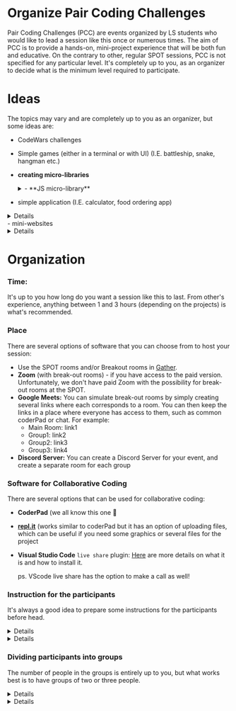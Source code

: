 # **Organize Pair Coding Challenges**

Pair Coding Challenges (PCC) are events organized by LS students who would like to lead a session like this once or numerous times. The aim of PCC is to provide a hands-on, mini-project experience that will be both fun and educative. On the contrary to other, regular SPOT sessions, PCC is not specified for any particular level. It's completely up to you, as an organizer to decide what is the minimum level required to participate. 

# Ideas

The topics may vary and are completely up to you as an organizer, but some ideas are:

- CodeWars challenges
- Simple games (either in a terminal or with UI)  (I.E. battleship,  snake, hangman etc.)
- **creating micro-libraries**
  <details>
  <summary>- **JS micro-library**</summary>
    - **description and examples:**
        
        **Task:** Building a micro, vanilla JS library
        **Groups:** 2-3 ppl
        
        We are going to build a string manipulation micro-library. 
        
        1. You will need to set up a node project on one of the student's machines:
        - remember about the correct file structure for your files
        - what files and folders should node project include? // lib test
        
        2. You will need to create three files:
        - library module: stringis.js
        - file main.js that will use the functions from the module. `main.js` should simply call the functions and console log the result. If any of the functions throws an error main.js should handle that error and log to console ‘invalid input’. 
        - stringis.test.js that checks if all your functions return what they should
        
        3. stringis.js needs to include the following functions and each function has to throw an error if the input is NOT a string:
        
        ```jsx
        caseSwitchis
        // change all the upper case characters to lower case characters and lowercase characters to uppercase characters. Leave all the other characters unchanged. 
        // ex. Abcd_xkLL? => aBCD_Xkll?
        
        alphaOrderis
        // sort all the characters in a string to be in an alphabetical order. Leaves all non alphabetical characters in the same place. Case insensitive. 
        // // ex. Hello, have a nice day!  => aaacd, eeeH h illn ovy!
        
        compresingis
        // takes a string and compress it. It changes all consecutive same characters into one and their cout
        // ex.  ‘Hello Woooorld’ => ‘Hel(2)o Wo(4)rld’
        
        gRamsayTranslateis
        // takes a string and translating it to Gordon Ramsay talk: change all characters to uppercase. End all the sentence with ‘!!!’. Add ‘YOU IDIOT SANDWICH’  after each ‘,’
        // ex. “This pizza is so disgusting, if you take it to Italy you’ll get arrested.”
        // => “THIS PIZZA IS SO DISGUSTING, YOU IDIOT SANDWICH,  IF YOU TAKE IT TO ITALY YOU’LL GET ARRESTED!!!”
        ```
        
        [Untitled](https://www.notion.so/b3f16a1a543b4ed19715e28280179603?pvs=21)
        
        [Untitled](https://www.notion.so/601b9d8e982045ef97ccb16ffb152245?pvs=21)
        
    - **bonus features:**
        - A bonus if you use regex at least once!
        - Bonus functions:
            - firstLetterSwichis 
            takes two strings and returns and array with two strings with switched first letters of each word.
                
                ```jsx
                
                // Ex: firstLetterSwichis(‘I like eating icecream’, ‘What a nice day!’)
                // => [‘W aike neating dcecream’, ‘Ihat l eice iay’];
                ```
                
            - vowelSwitchis
            Takes in a string and replaces all the vowels [a,e,i,o,u] with their respective positions within that string.
            
            ```jsx
            // ex. 'this is my string' => 'th3s 6s my str15ng'
            ```
            
            - removisDuplicatis
            Removing all consecutive duplicate words from a string, leaving only first words entries.
    - **solutions (some):**
        
        ```jsx
        function alphaOrderis(givenString) {
          let cleaned = givenString.replace(/[^a-z]/gi, '')
          // return cleaned;
          
          let sorted = cleaned.split('').sort((a,b)=>{
            a = a.toLowerCase();
            b = b.toLowerCase();
            if(a < b){
              return -1;
            } else if(a > b){
              return 1;
            } else{
              return 0;
            }
          })
          
        
        givenString.split('').forEach((ogChar, idx) => {
          if (ogChar.match(/[^a-z]/gi)) {
            sorted.splice(idx, 0, ogChar)
          }
        })
          return sorted.join('');
        }
                              
        // console.log(alphaOrderis('Hello, have a nice day!')) // aaacd, eeeH h illn ovy!                 
        
        function caseSwitchis(string) {
          return string.split('').map(char => {
            if (char.match(/[a-z]/)) {
              return char.toUpperCase();
            } else if (char.match(/[A-Z]/)) {
              return char.toLowerCase();
            } else {
              return char;
            }
          }).join('')
          
        }
        
        // console.log(caseSwitchis('Abcd_xkLL?')); // aBCD_Xkll?
        
        module.exports = {alphaOrderis, caseSwitchis}
        ```
  </details>          
- simple application (I.E. calculator, food ordering app)
<details>
- **mini-programs**
  - **Personal Finance App**
      - **Description:**
          - You will be divided into two groups.
          - Your task for today is to cooperate in order to create a plan for a mini Personal Finance App.
          - A big plus is if your team will be able to make the app working.
          - Your app can work in node or browser. It’s entirely up to you.
          - You have to use at least one of the object creation patterns but you cannot use classes.
          - Your team has to decide what functionalities are needed and how will organize yourself.
          - You have time until 12:50 pm (or 45 min) EST so plan your time wisely :)
          - In the end of the session we will present and discuss:
              - present how far did your team go
              - what functionalities does your app have
              - if you got the app working present how it works
              - what was the most challenging part
              - what went well
              
      - The s**olution from previous groups:**
          
          ```jsx
          //Programs that we have created: 
          
          //First group: Leena and Daniel
          
          // function FinanceApp(initalBalance = 0, ) {
          //   this.balance = initalBalance;
          //   this.expenses = [];
          //   this.income = [];
          // }
          
          // FinanceApp.prototype = {
          //   getBalance() {
          //     return this.balance;
          //   },
          //   getIncome() {
          //     return this.income.map(current => current.toString());
          //   },
          //   getExpenses() {
          //     return this.expenses.map(current => current.toString());
          //   },
          //   addExpense(value = 0, category = 'Generic', date = 'today') {
          //     this.expenses.push(new Record(value, category, date));
          //     this.balance -= value;
          //   },
          //   addIncome(value = 0, category = 'Generic', date = 'today') {
          //     this.balance += value;
          //     this.income.push(new Record(value, category, date));
          //   }
          // }
          
          // function Record (value, category, date) {
          //   this.value = value;
          //   this.category = category;
          //   this.date = date;
          // }
          
          // Record.prototype.toString = function() {
          //   return `value: ${this.value} - category: ${this.category} - date: ${this.date}`;
          // }
          
          // let danielFinanceApp = new FinanceApp(0);
          // console.log(danielFinanceApp.addExpense(40, 'gas'));
          // console.log(danielFinanceApp.addExpense(130, 'costoc'));
          
          // console.log(danielFinanceApp.getIncome());
          // console.log(danielFinanceApp.addIncome(1000));
          
          // console.log(danielFinanceApp.getExpenses());
          // console.log(danielFinanceApp.addExpense(100, 'food', 'today'))
          // console.log(danielFinanceApp.addExpense(10, 'food', 'February 3'));
          // console.log(danielFinanceApp.getIncome());
          // console.log(danielFinanceApp.getExpenses());
          // console.log(danielFinanceApp.getBalance());
          
          // Second group: Carl and Kyle
          
          // Budget Class
          function Budget(budget) {
            this.budget = budget;
            this.expenses = [];
          }
          
          Budget.prototype.getBudget = function () {
            return this.budget;
          }
          
          Budget.prototype.addExpense = function (name, total) {
            let expense = new Expense(name, total);
            this.expenses.push(expense);
          }
          
          Budget.prototype.getExpense = function (name) {
            let filteredExpenses = this.expenses.filter(expense => expense.getName() === name);
            Object.keys(filteredExpenses).forEach(key => {
              console.log(`${filteredExpenses[key].info()}`)
            });
          }
          
          // do we want this to return the object, or render a display?
          Budget.prototype.getExpenses = function () {
            console.log('Current expenses are: ');
          
            this.expenses.forEach(expense => {
              console.log(`${expense.info()}`);
            });
          
          }
          
          Budget.prototype.getTotalExpenses = function () {
            let total = 0;
            this.expenses.forEach(expense => {
              total += expense.getTotal();
            });
            return total;
          }
          
          Budget.prototype.redOrBlack = function () {
            let exp = this.getTotalExpenses();
            return (this.budget >= exp) ? 'In the black!' : 'In the red...';
          };
          
          // Expense Class
          function Expense(name, total) {
            this.name = name;
            this.total = total;
          }
          
          Expense.prototype.getName = function () {
            return this.name;
          }
          
          Expense.prototype.getTotal = function () {
            return this.total;
          }
          
          Expense.prototype.info = function () {
            return `${this.name} : ${this.total}`;
          }
          
          let myBudget = new Budget(2000);
          console.log(myBudget.getBudget());
          myBudget.addExpense('gas', 25);
          myBudget.addExpense('gas', 36);
          myBudget.addExpense('takeout', 75);
          myBudget.addExpense('groceries', 2500);
          
          console.log(myBudget.getExpenses());
          console.log(myBudget.getExpense('gas'));
          console.log(myBudget.getExpense('takeout'));
          console.log(myBudget.getExpense('groceries'));
          
          console.log(myBudget.getTotalExpenses());
          console.log(myBudget.redOrBlack());
          ```
  </details>          
- mini-websites
<details>
- **mini Express.js application**
    
    [Pair Coding Challenge](https://www.notion.so/Pair-Coding-Challenge-6bb6abd0d812447cab1fcf80097073ac?pvs=21)
</details> 


# Organization

### Time:
It's up to you how long do you want a session like this to last. From other's experience, anything between 1 and 3 hours (depending on the projects) is what's recommended. 

### Place
There are several options of software that you can choose from to host your session:
- Use the SPOT rooms and/or Breakout rooms in [Gather](https://shorturl.at/YgIKB).
- **Zoom** (with break-out rooms) - if you have access to the paid version. Unfortunately, we don't have paid Zoom with the possibility for break-out rooms at the SPOT.
- **Google Meets:** You can simulate break-out rooms by simply creating several links where each corresponds to a room. You can then keep the links in a place where everyone has access to them, such as common coderPad or chat. For example:
    - Main Room: link1
    - Group1: link2
    - Group2: link3
    - Group3: link4
- **Discord Server:** You can create a Discord Server for your event, and create a separate room for each group


### Software for Collaborative Coding
There are several options that can be used for collaborative coding:

- **CoderPad** (we all know this one 🙂
- [**repl.it**](http://repl.it) (works similar to coderPad but it has an option of uploading files, which can be useful if you need some graphics or several files for the project
- **Visual Studio Code** `live share` plugin: [Here](https://visualstudio.microsoft.com/services/live-share/) are more details on what it is and how to install it.
    
    ps. VScode live share has the option to make a call as well!  
    

### Instruction for the participants
It's always a good idea to prepare some instructions for the participants before head. 

<details>
- **Feel free to use this template:**
    
    ## Before the session:
    
    **Set-up (directories and modules)**
    
    - directory set-up
    - installation of modules and libraries
    - other
    
    ## During the session:
    
    Details: (how much time?, links to repl etc.) 
    
    Task: (describe what the groups will do)
    
    Steps or hints: *optional (describe what could be some steps that the groups should do) 
</details>
  
<details>  
- **Here is an example of instruction:**
    
    ### Before the session:
    
    1. **Set-up (directories and modules)**
        - **directory set-up:**
            
            ```jsx
            dir_name:
              index.js
              .gitignore
              public
                -images
                - stylesheets
                  - application.css
              views
                - layout.pug
                - index.pug
                - menu.pug
            ```
            
        - **npm init**
        - **place node_modules in `.gitignore`**
        - **install libraries**
            
            ```jsx
            npm install express morgan express-flash express-session connect-loki express-validator pug --save
            ```
            
        - **install nodemon**
            
            ```jsx
            npm install nodemon --save-dev
            ```
            
            - script in `package.json` :
            
            ```jsx
            "scripts": {
                "start": "npx nodemon hello.js",
            ```
            
        - **require modules**
            
            ```jsx
            const express = require("express");
            const morgan = require("morgan");
            const flash = require("express-flash");
            const session = require("express-session");
            const { body, validationResult } = require("express-validator");
            
            const store = require("connect-loki");
            
            const app = express();
            const LokiStore = store(session);
            
            app.set("views", "./views");
            app.set("view engine", "pug");
            
            app.use(morgan("common"));
            ```
            
    2. **Visual Studio:**
        - install `life share` extension
    
    ### During The session
    
    **Task:**
    
    Your task for today will be to create a simple application for a local restaurant. The final application should have the following:
    
    - home page with:
        - a title
        - an image (of a hamburger??)
        - a link to a menu
        
        ![](https://s3-us-west-2.amazonaws.com/secure.notion-static.com/92b5e768-33f8-4a6b-bf7a-08665d1e6281/Screenshot_from_2021-06-09_15-51-15.png)
        
    - a menu page:
        - with some items and prices:
            - for inspiration:
                
                ```jsx
                const menu_items = [
                  {
                    header: 'Appetizers',
                    dishes: [{
                      name: 'tomato salad',
                      price: '$10'
                    },
                    {
                      name: 'mashed potatos',
                      price: '$5'
                    }],
                  },
                  {
                    header: 'Soups',
                    dishes: [{
                      name: 'vegetable soup',
                      price: '$12'
                    },
                    {
                      name: 'tomato soup',
                      price: '$15'
                    }]
                  },
                  {
                    header: 'Main',
                    dishes: [{
                      name: 'hamburger',
                      price: '$20'
                    },
                    {
                      name: 'chicken burger',
                      price: '$16'
                    },
                    {
                      name: 'vegetable burger',
                      price: '$13'
                    }]
                  }
                ];
                ```
                
        - a link to 'make orders' page
        - a link to home page
        
        ![](https://s3-us-west-2.amazonaws.com/secure.notion-static.com/e4da7626-b501-4568-af8f-9415f2e06969/Screenshot_from_2021-06-09_15-52-20.png)
        
    - orders page:
        - with a simple form to take orders: (name, order) (You can add other fields if you want)
        - a link to go back to main page
        
        ![](https://s3-us-west-2.amazonaws.com/secure.notion-static.com/d42d0691-215d-4adb-b048-395915f46d62/Screenshot_from_2021-06-09_15-52-23.png)
        
    - don't worry about CSS
    - don't worry about form validation at this stage
    
    **Steps:**
    
    1. create templates for `index.pug` and `layout.pug`. You can use this bolierplates:
        - for index.pug:
            
            ```jsx
            doctype html
            
            html(lang="en-US")
              head
                title Todo App
              body
                header
                  h1 Todo Tracker
            ```
            
        - for layout.pug:
            
            ```jsx
            doctype html
            
            html(lang="en-US")
            
              head
                title Your Restaurant Title
                meta(charset="UTF-8")
                
            
              body
                header
                  h1 Name of your Restaurant 
            
                main
                  block main
            ```
            
    2. create the first route for the home page and call Express to listen on port 3000
    3. creates a route and a template for the menu page
    4. create a route and a template for `order-food` page 
    5. create a post route for the `order-food`  
    6. store all orders in an `orders` array
    
    **If you have time:** 
    
    - validate and sanitize user input
    - display an error message if the input is incorrect and a success message if the order has been completed.
    - preserve user input while displaying error messages
    - provide session persistence
    - provide storage to store all orders
    - provide flash error messages
    - create a new page `all orders` and display all orders there
</details> 

### Dividing participants into groups
The number of people in the groups is entirely up to you, but what works best is to have groups of two or three people. 

<details>
- **Feel free to use this script to randomly divide people into groups: (JavaScript)**
    
    ```jsx
    function divideIntoGroups(arrOfStudents, groupSize) {
      let groups = {}
      
        for (let i = 0; i < groupSize; i++) {
          groups[`Group ${i}`] = [];
        }  
      while (arrOfStudents.length > 0) {
        for (let key in groups) {
          arrOfStudents.sort(() => Math.random() - 0.5);
          groups[key].push(arrOfStudents[0]);
          arrOfStudents.shift();
        }
      }
      return groups;
    }  
    
    divideIntoGroups(['Ally','John','Mary' ,'Adam'], 2)); // => {Group1: ['Ally', 'Adam'], Group2: ['Mary, 'John']}
    ```
</details>

<details>
- **Feel free to use this script to randomly divide people into groups: (Ruby)**
    
    ***(Big thanks to Jordan Whistler for sharing his script!)*** 
    
    ```jsx
    #!/usr/share/rvm/rubies/ruby-2.7.1/bin/ruby
    require 'csv'
    file = CSV.read('/home/jordan/Desktop/ChallengePairs.csv', {headers: true})
    people_by_track = file.group_by { |person| person[1] }
    pairs = [people_by_track['Javascript'], people_by_track['Ruby'], people_by_track['None']]
    pairs.map! do |pair|
      pair.shuffle unless pair.nil?
    end
    pairs = pairs.flatten(1).each_slice(2).to_a
    room = 1
    puts "Pairs:\n\n"
    pairs.each do |pair|
      person1 = pair[0] || [ "Unpaired", "None" ]
      person2 = pair[1] || [ "Unpaired", "None" ] 
      puts "#{person1[0]} (#{person1[1]}) & #{person2[0]} (#{person2[1]}) in Room #{room}"
      room += 1
    end
    ```
    
    You'll have to:
    
     1) change the shebang to match your ruby install (do a `which ruby` then copy that over) if you want to do a `chmod +x` on it. Otherwise just run it with ruby `pairmaker.rb`
    
    2) make sure your csv file path goes in the CSV.read method there on the third line
    
    I just formatted the csv like this:
    
    ```jsx
    Name	JS/Ruby Track
    Katarina Rosiak	Javascript
    Ainaa Sakinah	Ruby
    Tzvi	Javascript
    Marc Hermann	Javascript
    Ricky Viejo	Ruby
    Arun Paul Gopal	Ruby
    Andrew Moore	Ruby
    Parker Young	Ruby
    Iuliu Pop	Ruby
    Sean Richardson	Ruby
    Pauline Tanzman	Ruby
    Isaak	Ruby
    Steve Gontzes	Ruby
    Stefano Schmidt	Javascript
    Lisa Melo	Ruby
    ```
    
    when you run it in terminal it'll output something like this:
    
    ```jsx
    Pairs:
    Unpaired (None) & Steve Gontzes (Ruby) in Room 1
    Ricky Viejo (Ruby) & Arun Paul Gopal (Ruby) in Room 2
    Ainaa Sakinah (Ruby) & Parker Young (Ruby) in Room 3
    Andrew Moore (Ruby) & Sean Richardson (Ruby) in Room 4
    Iuliu Pop (Ruby) & Pauline Tanzman (Ruby) in Room 5
    Isaak (Ruby) & Lisa Melo (Ruby) in Room 6
    Unpaired (None) & Unpaired (None) in Room 7
    ```
</details>
